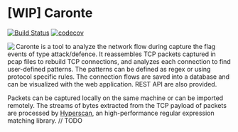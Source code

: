# [WIP] Caronte

[![Build Status](https://travis-ci.com/eciavatta/caronte.svg?branch=develop)](https://travis-ci.com/eciavatta/caronte)
[![codecov](https://codecov.io/gh/eciavatta/caronte/branch/develop/graph/badge.svg)](https://codecov.io/gh/eciavatta/caronte)

<img align="left" src="https://divinacommedia.weebly.com/uploads/5/5/2/3/5523249/1299707879.jpg">
Caronte is a tool to analyze the network flow during capture the flag events of type attack/defence.
It reassembles TCP packets captured in pcap files to rebuild TCP connections, and analyzes each connection to find user-defined patterns.
The patterns can be defined as regex or using protocol specific rules.
The connection flows are saved into a database and can be visualized with the web application. REST API are also provided.

Packets can be captured locally on the same machine or can be imported remotely. The streams of bytes extracted from the TCP payload of packets are processed by [Hyperscan](https://github.com/intel/hyperscan), an high-performance regular expression matching library. // TODO